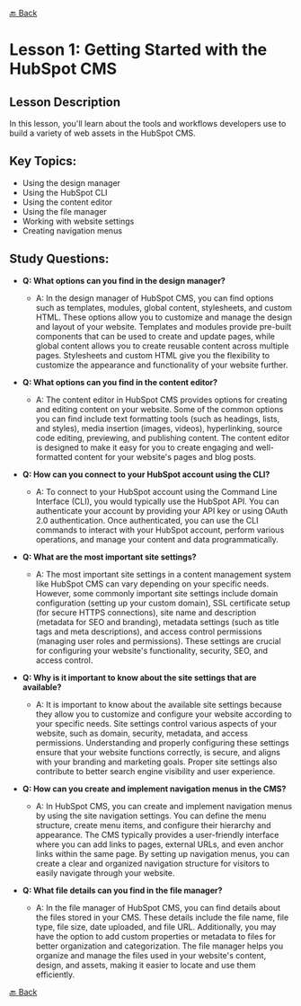 [🔙 Back](../README.md)

# Lesson 1: Getting Started with the HubSpot CMS
## Lesson Description
In this lesson, you'll learn about the tools and workflows developers use to build a variety of web assets in the HubSpot CMS.

## Key Topics:
- Using the design manager
- Using the HubSpot CLI
- Using the content editor
- Using the file manager
- Working with website settings
- Creating navigation menus

## Study Questions:
- **Q: What options can you find in the design manager?**
  - A: In the design manager of HubSpot CMS, you can find options such as templates, modules, global content, stylesheets, and custom HTML. These options allow you to customize and manage the design and layout of your website. Templates and modules provide pre-built components that can be used to create and update pages, while global content allows you to create reusable content across multiple pages. Stylesheets and custom HTML give you the flexibility to customize the appearance and functionality of your website further.

- **Q: What options can you find in the content editor?**
  - A: The content editor in HubSpot CMS provides options for creating and editing content on your website. Some of the common options you can find include text formatting tools (such as headings, lists, and styles), media insertion (images, videos), hyperlinking, source code editing, previewing, and publishing content. The content editor is designed to make it easy for you to create engaging and well-formatted content for your website's pages and blog posts.

- **Q: How can you connect to your HubSpot account using the CLI?**
  - A: To connect to your HubSpot account using the Command Line Interface (CLI), you would typically use the HubSpot API. You can authenticate your account by providing your API key or using OAuth 2.0 authentication. Once authenticated, you can use the CLI commands to interact with your HubSpot account, perform various operations, and manage your content and data programmatically.

- **Q: What are the most important site settings?**
  - A: The most important site settings in a content management system like HubSpot CMS can vary depending on your specific needs. However, some commonly important site settings include domain configuration (setting up your custom domain), SSL certificate setup (for secure HTTPS connections), site name and description (metadata for SEO and branding), metadata settings (such as title tags and meta descriptions), and access control permissions (managing user roles and permissions). These settings are crucial for configuring your website's functionality, security, SEO, and access control.

- **Q: Why is it important to know about the site settings that are available?**
  - A: It is important to know about the available site settings because they allow you to customize and configure your website according to your specific needs. Site settings control various aspects of your website, such as domain, security, metadata, and access permissions. Understanding and properly configuring these settings ensure that your website functions correctly, is secure, and aligns with your branding and marketing goals. Proper site settings also contribute to better search engine visibility and user experience.
  
- **Q: How can you create and implement navigation menus in the CMS?**
  - A: In HubSpot CMS, you can create and implement navigation menus by using the site navigation settings. You can define the menu structure, create menu items, and configure their hierarchy and appearance. The CMS typically provides a user-friendly interface where you can add links to pages, external URLs, and even anchor links within the same page. By setting up navigation menus, you can create a clear and organized navigation structure for visitors to easily navigate through your website.

- **Q: What file details can you find in the file manager?**
  - A: In the file manager of HubSpot CMS, you can find details about the files stored in your CMS. These details include the file name, file type, file size, date uploaded, and file URL. Additionally, you may have the option to add custom properties or metadata to files for better organization and categorization. The file manager helps you organize and manage the files used in your website's content, design, and assets, making it easier to locate and use them efficiently.

[🔙 Back](../README.md)